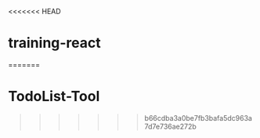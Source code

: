 <<<<<<< HEAD
# training-react
=======
# TodoList-Tool
>>>>>>> b66cdba3a0be7fb3bafa5dc963a7d7e736ae272b
